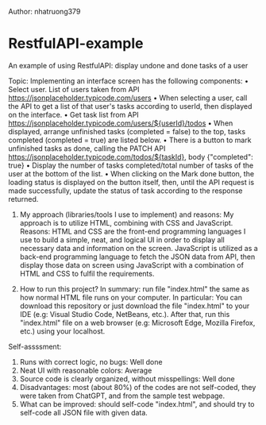 Author: nhatruong379

# RestfulAPI-example
An example of using RestfulAPI: display undone and done tasks of a user

Topic: Implementing an interface screen has the following components:
• Select user. List of users taken from API https://jsonplaceholder.typicode.com/users
• When selecting a user, call the API to get a list of that user's tasks according to userId, then displayed on the interface.
• Get task list from API https://jsonplaceholder.typicode.com/users/${userId}/todos
• When displayed, arrange unfinished tasks (completed = false) to the top, tasks completed (completed = true) are listed below.
• There is a button to mark unfinished tasks as done, calling the PATCH API https://jsonplaceholder.typicode.com/todos/${taskId}, body {"completed": true}
• Display the number of tasks completed/total number of tasks of the user at the bottom of the list.
• When clicking on the Mark done button, the loading status is displayed on the button itself, then, until the API request is made successfully, update the status of
task according to the response returned.

1. My approach (libraries/tools I use to implement) and reasons:
My approach is to utilize HTML, combining with CSS and JavaScript. Reasons: HTML and CSS are the front-end programming languages I use to build a simple, neat, and logical UI in order to display all necessary data and information on the screen. JavaScript is utilized as a back-end programming language to fetch the JSON data from API, then display those data on screen using JavaScript with a combination of HTML and CSS to fulfil the requirements.

2. How to run this project?
In summary: run file "index.html" the same as how normal HTML file runs on your computer.
In particular: You can download this repository or just download the file "index.html" to your IDE (e.g: Visual Studio Code, NetBeans, etc.). After that, run this "index.html" file on a web browser (e.g: Microsoft Edge, Mozilla Firefox, etc.) using your localhost. 

Self-assssment:
1. Runs with correct logic, no bugs: Well done
2. Neat UI with reasonable colors: Average
3. Source code is clearly organized, without misspellings: Well done
4. Disadvantages: most (about 80%) of the codes are not self-coded, they were taken from ChatGPT, and from the sample test webpage.
5. What can be improved: should self-code "index.html", and should try to self-code all JSON file with given data.


